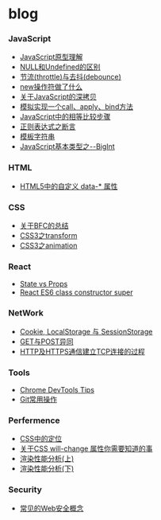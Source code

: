# blog

### JavaScript
+ [JavaScript原型理解](https://github.com/LiuL0703/blog/blob/master/JavaScript/原型.md)
+ [NULL和Undefined的区别](https://github.com/LiuL0703/blog/issues/4)
+ [节流(throttle)与去抖(debounce)](https://github.com/LiuL0703/blog/issues/11)
+ [new操作符做了什么](https://github.com/LiuL0703/blog/issues/17)
+ [关于JavaScript的深拷贝](https://github.com/LiuL0703/blog/issues/19)
+ [模拟实现一个call、apply、bind方法](https://github.com/LiuL0703/blog/issues/21)
+ [JavaScript中的相等比较步骤](https://github.com/LiuL0703/blog/issues/26)
+ [正则表达式之断言](https://github.com/LiuL0703/blog/issues/28)
+ [模板字符串](https://liul0703.github.io/2017/02/03/Template-Literals/)
+ [JavaScript基本类型之--BigInt](https://github.com/LiuL0703/blog/issues/30)


### HTML
+ [HTML5中的自定义 data-* 属性](https://github.com/LiuL0703/blog/issues/5)

### CSS
+ [关于BFC的总结](https://liul0703.github.io/2017/03/20/%E5%85%B3%E4%BA%8EBFC%E7%9A%84%E6%80%BB%E7%BB%93/)
+ [CSS3之transform](https://liul0703.github.io/2017/02/28/CSS3与3D轮转(一)/)
+ [CSS3之animation](https://liul0703.github.io/2017/03/01/CSS3与3D轮转(二)/)


### React
+ [State vs Props](https://github.com/LiuL0703/blog/issues/6)
+ [React ES6 class constructor super](https://github.com/LiuL0703/blog/issues/8)


### NetWork
+ [Cookie, LocalStorage 与 SessionStorage](https://github.com/LiuL0703/blog/issues/7)
+ [GET与POST异同](https://github.com/LiuL0703/blog/issues/13)
+ [HTTP及HTTPS通信建立TCP连接的过程](https://github.com/LiuL0703/blog/issues/23)


### Tools
+ [Chrome DevTools Tips](https://github.com/LiuL0703/blog/blob/master/JavaScript/DevTools.md)
+ [Git常用操作](https://github.com/LiuL0703/blog/issues/20)


### Perfermence
+ [CSS中的定位](https://github.com/LiuL0703/blog/issues/22)
+ [关于CSS will-change 属性你需要知道的事](https://github.com/LiuL0703/blog/issues/29)
+ [渲染性能分析(上)](https://github.com/LiuL0703/blog/issues/32)
+ [渲染性能分析(下)]()




### Security
+ [常见的Web安全概念](https://github.com/LiuL0703/blog/issues/27)


